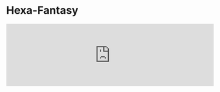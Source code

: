 # Hexa-Fantasy




<iframe frameborder="0" src="https://itch.io/embed/2121157?bg_color=256354&amp;fg_color=ffffff&amp;link_color=6f1313&amp;border_color=000436" width="552" height="167"><a href="https://redetho.itch.io/hexafantasy">Hexa Fantasy by Thomas Hlwy</a></iframe>
